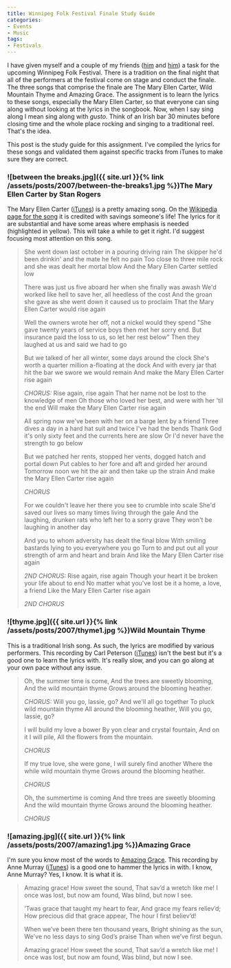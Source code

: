 ```yaml
---
title: Winnipeg Folk Festival Finale Study Guide
categories:
- Events
- Music
tags:
- Festivals
---
```


I have given myself and a couple of my friends ([him](http://www.jimbernard.net/) and [him](http://www.thetangens.net/)) a task for the upcoming Winnipeg Folk Festival. There is a tradition on the final night that all of the performers at the festival come on stage and conduct the finale. The three songs that comprise the finale are The Mary Ellen Carter, Wild Mountain Thyme and Amazing Grace. The assignment is to learn the lyrics to these songs, especially the Mary Ellen Carter, so that everyone can sing along without looking at the lyrics in the songbook.
Now, when I say sing along I mean sing along with _gusto_. Think of an Irish bar 30 minutes before closing time and the whole place rocking and singing to a traditional reel. That's the idea.

This post is the study guide for this assignment. I've compiled the lyrics for these songs and validated them against specific tracks from iTunes to make sure they are correct.

### ![between the breaks.jpg]({{ site.url }}{% link /assets/posts/2007/between-the-breaks1.jpg %})The Mary Ellen Carter by Stan Rogers

The Mary Ellen Carter ([iTunes](http://phobos.apple.com/WebObjects/MZStore.woa/wa/viewAlbum?id=256370588&s=143441)) is a pretty amazing song. On the [Wikipedia page for the song](http://en.wikipedia.org/wiki/The_Mary_Ellen_Carter) it is credited with savings someone's life! The lyrics for it are substantial and have some areas where emphasis is needed (highlighted in yellow). This will take a while to get it right. I'd suggest focusing most attention on this song.

<blockquote>
She went down last october in a pouring driving rain
The skipper he'd been drinkin' and the mate he felt no pain
Too close to three mile rock and she was dealt her mortal blow
And the Mary Ellen Carter settled low

There was just us five aboard her when she finally was awash
We'd worked like hell to save her, all heedless of the cost
And the groan she gave as she went down it caused us to proclaim
That the Mary Ellen Carter would rise again

Well the owners wrote her off, not a nickel would they spend
"She gave twenty years of service boys then met her sorry end.
But insurance paid the loss to us, so let her rest below"
Then they laughed at us and said we had to go

But we talked of her all winter, some days around the clock
She's worth a quarter million a-floating at the dock
And with every jar that hit the bar we swore we would remain
And make the Mary Ellen Carter rise again

_CHORUS:_
Rise again, rise again
That her name not be lost to the knowledge of men
Oh those who loved her best, and were with her 'til the end
Will make the Mary Ellen Carter rise again

All spring now we've been with her on a barge lent by a friend
Three dives a day in a hard hat suit and twice I've had the bends
Thank God it's only sixty feet and the currents here are slow
Or I'd never have the strength to go below

But we patched her rents, stopped her vents, dogged hatch and portal down
Put cables to her fore and aft and girded her around
Tomorrow noon we hit the air and then take up the strain
And make the Mary Ellen Carter rise again

_CHORUS_

For we couldn't leave her there you see to crumble into scale
She'd saved our lives so many times living through the gale
And the laughing, drunken rats who left her to a sorry grave
They won't be laughing in another day

And you to whom adversity has dealt the final blow
With smiling bastards lying to you everywhere you go
Turn to and put out all your strength of arm and heart and brain
And like the Mary Ellen Carter rise again

_2ND CHORUS:_
Rise again, rise again
Though your heart it be broken your life about to end
No matter what you've lost be it a home, a love, a friend
Like the Mary Ellen Carter rise again

_2ND CHORUS_
</blockquote>

### ![thyme.jpg]({{ site.url }}{% link /assets/posts/2007/thyme1.jpg %})Wild Mountain Thyme

This is a traditional Irish song. As such, the lyrics are modified by various performers. This recording by Carl Peterson ([iTunes](http://phobos.apple.com/WebObjects/MZStore.woa/wa/viewAlbum?id=261872728&s=143441)) isn't the best but it's a good one to learn the lyrics with. It's really slow, and you can go along at your own pace without any issue.

<blockquote>
Oh, the summer time is come,
And the trees are sweetly blooming,
And the wild mountain thyme
Grows around the blooming heather.

_CHORUS:_
Will you go, lassie, go?
And we'll all go together
To pluck wild mountain thyme
All around the blooming heather,
Will you go, lassie, go?

I will build my love a bower
By yon clear and crystal fountain,
And on it I will pile,
All the flowers from the mountain.

_CHORUS_

If my true love, she were gone,
I will surely find another
Where the while wild mountain thyme
Grows around the blooming heather.

_CHORUS_

Oh, the summertime is coming
And thre trees are sweetly blooming
And the wild mountain thyme
Grows around the blooming heather.

_CHORUS_
</blockquote>

### ![amazing.jpg]({{ site.url }}{% link /assets/posts/2007/amazing1.jpg %})Amazing Grace

I'm sure you know most of the words to [Amazing Grace](http://en.wikipedia.org/wiki/Amazing_Grace). This recording by Anne Murray ([iTunes](http://phobos.apple.com/WebObjects/MZStore.woa/wa/viewAlbum?id=1130682&s=143441)) is a good one to hammer the lyrics in with. I know, Anne Murray? Yes, I know. It is what it is.

<blockquote>
Amazing grace! How sweet the sound,
That sav’d a wretch like me!
I once was lost, but now am found,
Was blind, but now I see.

’Twas grace that taught my heart to fear,
And grace my fears reliev’d;
How precious did that grace appear,
The hour I first believ’d!

When we’ve been there ten thousand years,
Bright shining as the sun,
We've no less days to sing God’s praise
Than when we’ve first begun.

Amazing grace! How sweet the sound,
That sav’d a wretch like me!
I once was lost, but now am found,
Was blind, but now I see.
</blockquote>
